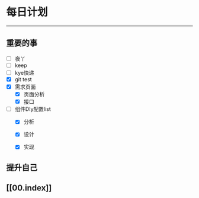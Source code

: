 
# 每日计划
---
## 重要的事

- [ ]    夜丫
- [ ]   keep
- [ ] kye快递
- [x] git test
- [x] 需求页面
	- [x] 页面分析
	- [x] 接口
- [ ]  组件DIy配置list
	- [x] 分析
	- [x] 设计
	- [x] 实现



## 提升自己

  



## [[00.index]]










